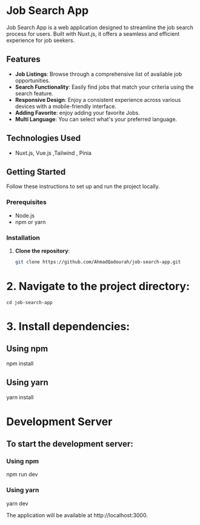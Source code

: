 # Job Search App

Job Search App is a web application designed to streamline the job search process for users. Built with Nuxt.js, it offers a seamless and efficient experience for job seekers.

## Features

- **Job Listings**: Browse through a comprehensive list of available job opportunities.
- **Search Functionality**: Easily find jobs that match your criteria using the search feature.
- **Responsive Design**: Enjoy a consistent experience across various devices with a mobile-friendly interface.
- **Adding Favorite**: enjoy adding your favorite Jobs.
- **Multi Language**: You can select what's your preferred language.

## Technologies Used

- Nuxt.js, Vue.js ,Tailwind , Pinia

## Getting Started

Follow these instructions to set up and run the project locally.

### Prerequisites

- Node.js
- npm or yarn

### Installation

1. **Clone the repository**:

   ```bash
   git clone https://github.com/AhmadQadourah/job-search-app.git


   ```

# 2. Navigate to the project directory:

```
cd job-search-app
```

# 3. Install dependencies:

## Using npm

npm install

## Using yarn

yarn install

# Development Server

## To start the development server:

### Using npm

npm run dev

### Using yarn

yarn dev

The application will be available at http://localhost:3000.
